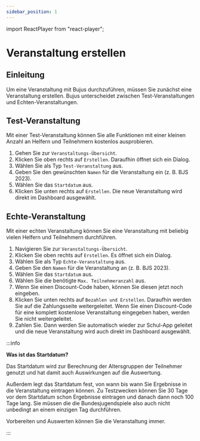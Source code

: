 ```yaml
---
sidebar_position: 1
---
```


import ReactPlayer from "react-player";

# Veranstaltung erstellen

<!--

<div className="video__wrapper">
  <ReactPlayer
    className="video__player"
    controls
    config={{
      file: {
        attributes: {
          poster:
            "https://uploads-ssl.webflow.com/60cb8d6c93a6a6dfa3b7f245/64345e1514a8f53d8aad199e_school-instructions-video-thumbnail.jpg",
        },
      },
    }}
    height="100%"
    url="https://storage.googleapis.com/files.school-app.bujus.de/school-instructions-v2-compressed.mp4"
    width="100%"
  />
</div>
­{" "} -->

## Einleitung

Um eine Veranstaltung mit Bujus durchzuführen, müssen Sie zunächst eine Veranstaltung erstellen. Bujus unterscheidet zwischen Test-Veranstaltungen und Echten-Veranstaltungen.

## Test-Veranstaltung

Mit einer Test-Veranstaltung können Sie alle Funktionen mit einer kleinen Anzahl an Helfern und Teilnehmern kostenlos ausprobieren.

1. Gehen Sie zur `Veranstaltungs-Übersicht`.
2. Klicken Sie oben rechts auf `Erstellen`. Daraufhin öffnet sich ein Dialog.
3. Wählen Sie als Typ `Test-Veranstaltung` aus.
4. Geben Sie den gewünschten `Namen` für die Veranstaltung ein (z. B. BJS 2023).
5. Wählen Sie das `Startdatum` aus.
6. Klicken Sie unten rechts auf `Erstellen`. Die neue Veranstaltung wird direkt im Dashboard ausgewählt.

## Echte-Veranstaltung

Mit einer echten Veranstaltung können Sie eine Veranstaltung mit beliebig vielen Helfern und Teilnehmern durchführen.

1. Navigieren Sie zur `Veranstaltungs-Übersicht`.
2. Klicken Sie oben rechts auf `Erstellen`. Es öffnet sich ein Dialog.
3. Wählen Sie als Typ `Echte-Veranstaltung` aus.
4. Geben Sie den `Namen` für die Veranstaltung an (z. B. BJS 2023).
5. Wählen Sie das `Startdatum` aus.
6. Wählen Sie die benötigte `Max. Teilnehmeranzahl` aus.
7. Wenn Sie einen Discount-Code haben, können Sie diesen jetzt noch eingeben.
8. Klicken Sie unten rechts auf `Bezahlen und Erstellen`. Daraufhin werden Sie auf die Zahlungsseite weitergeleitet. Wenn Sie einen Discount-Code für eine komplett kostenlose Veranstaltung eingegeben haben, werden Sie nicht weitergeleitet.
9. Zahlen Sie. Dann werden Sie automatisch wieder zur Schul-App geleitet und die neue Veranstaltung wird auch direkt im Dashboard ausgewählt.

:::info

**Was ist das Startdatum?**

Das Startdatum wird zur Berechnung der Altersgruppen der Teilnehmer genutzt und hat damit auch Auswirkungen auf die Auswertung.

Außerdem legt das Startdatum fest, von wann bis wann Sie Ergebnisse in die Veranstaltung eintragen können. Zu Testzwecken können Sie 30 Tage vor dem Startdatum schon Ergebnisse eintragen und danach dann noch 100 Tage lang. Sie müssen die die Bundesjugendspiele also auch nicht unbedingt an einem einzigen Tag durchführen.

Vorbereiten und Auswerten können Sie die Veranstaltung immer.

:::

<!-- ## Veranstaltung bearbeiten

TODO -->
